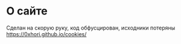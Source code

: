 # О сайте
Сделан на скорую руку, код обфусцирован, исходники потеряны
https://0xhori.github.io/cookies/
